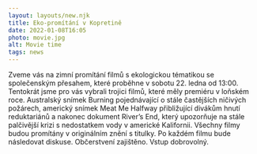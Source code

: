 ```yaml
---
layout: layouts/new.njk
title: Eko-promítání v Kopretině
date: 2022-01-08T16:05
photo: movie.jpg
alt: Movie time
tags: news
---
```


Zveme vás na zimní promítání filmů s ekologickou tématikou se společenským přesahem, které proběhne v sobotu 22. ledna od 13:00. Tentokrát jsme pro vás vybrali trojici filmů, které měly premiéru v loňském roce. Australský snímek Burning pojednávající o stále častějších ničivých požárech, americký snímek Meat Me Halfway přibližující divákům hnutí reduktariánů a nakonec dokument River’s End, který upozorňuje na stále palčivější krizi s nedostatkem vody v americké Kalifornii. Všechny filmy budou promítány v originálním znění s titulky. Po každém filmu bude následovat diskuse. Občerstvení zajištěno. Vstup dobrovolný.



